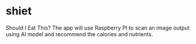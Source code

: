 # shiet
 Should I Eat This? The app will use Raspberry PI to scan an image output using AI model and recommend the calories and nutrients.
